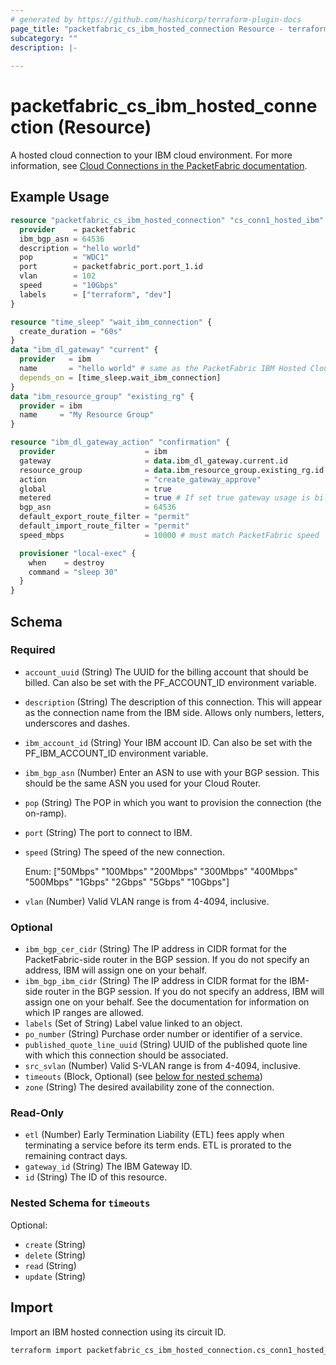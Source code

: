 ```yaml
---
# generated by https://github.com/hashicorp/terraform-plugin-docs
page_title: "packetfabric_cs_ibm_hosted_connection Resource - terraform-provider-packetfabric"
subcategory: ""
description: |-
  
---
```


# packetfabric_cs_ibm_hosted_connection (Resource)

 A hosted cloud connection to your IBM cloud environment. For more information, see [Cloud Connections in the PacketFabric documentation](https://docs.packetfabric.com/cloud/).



## Example Usage

```terraform
resource "packetfabric_cs_ibm_hosted_connection" "cs_conn1_hosted_ibm" {
  provider    = packetfabric
  ibm_bgp_asn = 64536
  description = "hello world"
  pop         = "WDC1"
  port        = packetfabric_port.port_1.id
  vlan        = 102
  speed       = "10Gbps"
  labels      = ["terraform", "dev"]
}

resource "time_sleep" "wait_ibm_connection" {
  create_duration = "60s"
}
data "ibm_dl_gateway" "current" {
  provider   = ibm
  name       = "hello world" # same as the PacketFabric IBM Hosted Cloud description
  depends_on = [time_sleep.wait_ibm_connection]
}
data "ibm_resource_group" "existing_rg" {
  provider = ibm
  name     = "My Resource Group"
}

resource "ibm_dl_gateway_action" "confirmation" {
  provider                    = ibm
  gateway                     = data.ibm_dl_gateway.current.id
  resource_group              = data.ibm_resource_group.existing_rg.id
  action                      = "create_gateway_approve"
  global                      = true
  metered                     = true # If set true gateway usage is billed per GB. Otherwise, flat rate is charged for the gateway
  bgp_asn                     = 64536
  default_export_route_filter = "permit"
  default_import_route_filter = "permit"
  speed_mbps                  = 10000 # must match PacketFabric speed

  provisioner "local-exec" {
    when    = destroy
    command = "sleep 30"
  }
}
```

<!-- schema generated by tfplugindocs -->
## Schema

### Required

- `account_uuid` (String) The UUID for the billing account that should be billed. Can also be set with the PF_ACCOUNT_ID environment variable.
- `description` (String) The description of this connection. This will appear as the connection name from the IBM side. Allows only numbers, letters, underscores and dashes.
- `ibm_account_id` (String) Your IBM account ID. Can also be set with the PF_IBM_ACCOUNT_ID environment variable.
- `ibm_bgp_asn` (Number) Enter an ASN to use with your BGP session. This should be the same ASN you used for your Cloud Router.
- `pop` (String) The POP in which you want to provision the connection (the on-ramp).
- `port` (String) The port to connect to IBM.
- `speed` (String) The speed of the new connection.

	Enum: ["50Mbps" "100Mbps" "200Mbps" "300Mbps" "400Mbps" "500Mbps" "1Gbps" "2Gbps" "5Gbps" "10Gbps"]
- `vlan` (Number) Valid VLAN range is from 4-4094, inclusive.

### Optional

- `ibm_bgp_cer_cidr` (String) The IP address in CIDR format for the PacketFabric-side router in the BGP session. If you do not specify an address, IBM will assign one on your behalf.
- `ibm_bgp_ibm_cidr` (String) The IP address in CIDR format for the IBM-side router in the BGP session. If you do not specify an address, IBM will assign one on your behalf. See the documentation for information on which IP ranges are allowed.
- `labels` (Set of String) Label value linked to an object.
- `po_number` (String) Purchase order number or identifier of a service.
- `published_quote_line_uuid` (String) UUID of the published quote line with which this connection should be associated.
- `src_svlan` (Number) Valid S-VLAN range is from 4-4094, inclusive.
- `timeouts` (Block, Optional) (see [below for nested schema](#nestedblock--timeouts))
- `zone` (String) The desired availability zone of the connection.

### Read-Only

- `etl` (Number) Early Termination Liability (ETL) fees apply when terminating a service before its term ends. ETL is prorated to the remaining contract days.
- `gateway_id` (String) The IBM Gateway ID.
- `id` (String) The ID of this resource.

<a id="nestedblock--timeouts"></a>
### Nested Schema for `timeouts`

Optional:

- `create` (String)
- `delete` (String)
- `read` (String)
- `update` (String)




## Import

Import an IBM hosted connection using its circuit ID.

```bash
terraform import packetfabric_cs_ibm_hosted_connection.cs_conn1_hosted_ibm PF-CC-WDC-NYC-1726496-PF
```